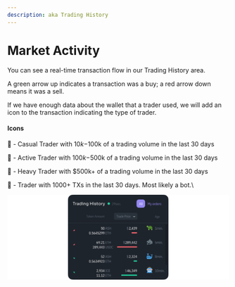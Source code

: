 ```yaml
---
description: aka Trading History
---
```


# Market Activity

You can see a real-time transaction flow in our Trading History area.&#x20;

A green arrow up indicates a transaction was a buy; a red arrow down means it was a sell.&#x20;

If we have enough data about the wallet that a trader used, we will add an icon to the transaction indicating the type of trader.&#x20;

#### **Icons**

🐢 - Casual Trader with $10k-$100k of a trading volume in the last 30 days

🦈 - Active Trader with $100k-$500k of a trading volume in the last 30 days

🐳 - Heavy Trader with $500k+ of a trading volume in the last 30 days

🤖 - Trader with 1000+ TXs in the last 30 days. Most likely a bot.\


![](<../../.gitbook/assets/Market Activity 01.png>)

